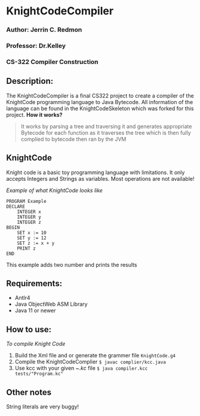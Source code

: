 # KnightCodeCompiler
### Author: Jerrin C. Redmon
### Professor: Dr.Kelley
### CS-322 Compiler Construction

**Description:**
- 
The KnightCodeCompiler is a final CS322 project to create a compiler of the KnightCode programming language to Java Bytecode. All information of the language can be found in the KnightCodeSkeleton which was forked for this project.
	**How it works?**
> It works by parsing a tree and traversing it and generates appropriate Bytecode for each function as it traverses the tree which is then fully complied to bytecode then ran by the JVM


**KnightCode**
-
Knight code is a basic toy programming language with limitations. It only accepts Integers and Strings as variables. Most operations are not available!

*Example of what KnightCode looks like*
```
PROGRAM Example
DECLARE
	INTEGER x
	INTEGER y
	INTEGER z
BEGIN
	SET x := 10
	SET y := 12
	SET z := x + y
	PRINT z
END
```
This example adds two number and prints the results

**Requirements:**
-
- Antlr4
- Java ObjectWeb ASM Library
- Java 11 or newer


**How to use:**
-
*To compile Knight Code*
1. Build the Xml file and or generate the grammer file 
``KnightCode.g4``
2. Compile the KnightCodeComplier
``$ javac complier/kcc.java``
3. Use kcc with your given *~.kc* file
``$ java compiler.kcc tests/"Program.kc"``


**Other notes**
-
String literals are very buggy!







